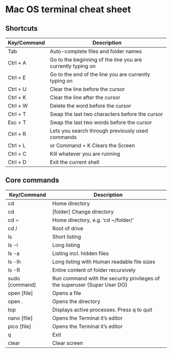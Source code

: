 # Mac OS terminal cheat sheet

## Shortcuts

Key/Command	 | Description
------------ | -------------
Tab | Auto-complete files and folder names
Ctrl + A | Go to the beginning of the line you are currently typing on
Ctrl + E |	Go to the end of the line you are currently typing on
Ctrl + U |	Clear the line before the cursor
Ctrl + K |	Clear the line after the cursor
Ctrl + W |	Delete the word before the cursor
Ctrl + T |	Swap the last two characters before the cursor
Esc + T |	Swap the last two words before the cursor
Ctrl + R |	Lets you search through previously used commands
Ctrl + L | or Command + K	Clears the Screen
Ctrl + C |	Kill whatever you are running
Ctrl + D |	Exit the current shell

## Core commands

Key/Command	 | Description
------------ | -------------
cd |	Home directory
cd | [folder]	Change directory
cd ~ |	Home directory, e.g. ‘cd ~/folder/’
cd / |	Root of drive
ls |	Short listing
ls -l |	Long listing
ls -a |	Listing incl. hidden files
ls -lh |	Long listing with Human readable file sizes
ls -R |	Entire content of folder recursively
sudo [command] |	Run command with the security privileges of the superuser (Super User DO)
open [file] |	Opens a file
open . |	Opens the directory
top |	Displays active processes. Press q to quit
nano [file] |	Opens the Terminal it’s editor
pico [file] |	Opens the Terminal it’s editor
q |	Exit
clear |	Clear screen
